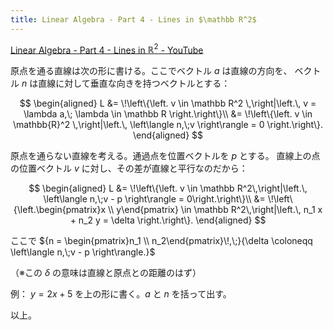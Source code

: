 ```yaml
---
title: Linear Algebra - Part 4 - Lines in $\mathbb R^2$
---
```


[Linear Algebra - Part 4 - Lines in $\mathbb R^2$ - YouTube](https://www.youtube.com/watch?v=o1zIl30ElY0&list=PLBh2i93oe2quLc5zaxD0WHzQTGrXMwAI6&index=4)

原点を通る直線は次の形に書ける。ここでベクトル $a$ は直線の方向を、
ベクトル $n$ は直線に対して垂直な向きを持つベクトルとする：

$$
\begin{aligned}
L &= \!\left\{\left. v \in \mathbb R^2 \,\right|\left.\,
    v = \lambda a,\; \lambda \in \mathbb R \right.\right\}\\
&= \!\left\{\left. v \in \mathbb{R}^2 \,\right|\left.\,
    \left\langle n,\;v \right\rangle = 0 \right.\right\}.
\end{aligned}
$$

原点を通らない直線を考える。通過点を位置ベクトルを $p$ とする。
直線上の点の位置ベクトル $v$ に対し、その差が直線と平行なのだから：

$$
\begin{aligned}
L &= \!\left\{\left. v \in \mathbb R^2\,\right|\left.\, 
    \left\langle n,\;v - p \right\rangle = 0\right.\right\}\\
&= \!\left\{\left.\begin{pmatrix}x \\ y\end{pmatrix} \in \mathbb R^2\,\right|\left.\, n_1 x + n_2 y = \delta \right.\right\}.
\end{aligned}
$$

ここで ${n = \begin{pmatrix}n_1 \\ n_2\end{pmatrix}\!,\;}{\delta \coloneqq \left\langle n,\;v - p \right\rangle.}$

（※この $\delta$ の意味は直線と原点との距離のはず）

例：
$y = 2x + 5$ を上の形に書く。$a$ と $n$ を括って出す。

以上。
